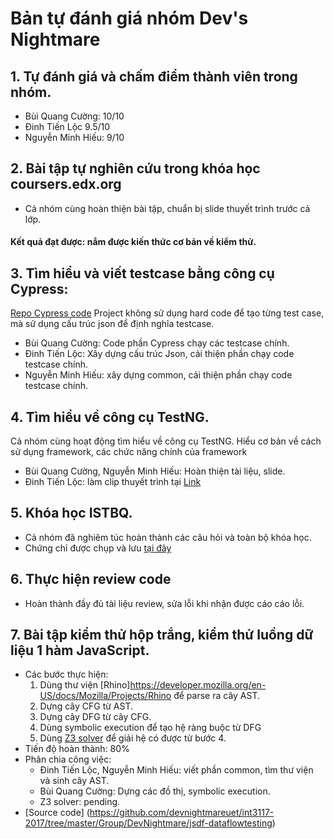# Bản tự đánh giá nhóm Dev's Nightmare
## 1. Tự đánh giá và chấm điểm thành viên trong nhóm.
- Bùi Quang Cường: 10/10
- Đinh Tiến Lộc 9.5/10
- Nguyễn Minh Hiếu: 9/10
## 2. Bài tập tự nghiên cứu trong khóa học coursers.edx.org
- Cả nhóm cùng hoàn thiện bài tập, chuẩn bị slide thuyết trình trước cả lớp.
#### Kết quả đạt được: nắm được kiến thức cơ bản về kiểm thử.

## 3. Tìm hiểu và viết testcase bằng công cụ Cypress: 
[Repo Cypress code](https://github.com/devnightmareuet/int3117-2017/tree/master/Group/DevNightmare)
Project không sử dụng hard code để tạo từng test case, mà sử dụng cấu trúc json để định nghĩa testcase.
- Bùi Quang Cường: Code phần Cypress chạy các testcase chính.
- Đinh Tiến Lộc: Xây dựng cấu trúc Json, cải thiện phần chạy code testcase chính.
- Nguyễn Minh Hiếu: xây dựng common, cải thiện phần chạy code testcase chính.

## 4. Tìm hiểu về công cụ TestNG.
Cả nhóm cùng hoạt động tìm hiểu về công cụ TestNG. Hiểu cơ bản về cách sử dụng framework, các chức năng chính của framework
- Bùi Quang Cường, Nguyễn Minh Hiếu: Hoàn thiện tài liệu, slide.
- Đinh Tiến Lộc: làm clip thuyết trình tại [Link](https://www.youtube.com/watch?v=VnHvy2G-yZc)

## 5. Khóa học ISTBQ.
- Cả nhóm đã nghiêm túc hoàn thành các câu hỏi và toàn bộ khóa học.
- Chứng chỉ được chụp và lưu [tại đây](https://github.com/devnightmareuet/int3117-2017/tree/master/istqb)

## 6. Thực hiện review code
- Hoàn thành đầy đủ tài liệu review, sửa lỗi khi nhận được cáo cáo lỗi.

## 7. Bài tập kiểm thử hộp trắng, kiểm thử luồng dữ liệu 1 hàm JavaScript.
- Các bước thực hiện: 
	1. Dùng thư viện [Rhino]https://developer.mozilla.org/en-US/docs/Mozilla/Projects/Rhino để parse ra cây AST.
	2. Dựng cây CFG từ AST.
	3. Dựng cây DFG từ cây CFG.
	4. Dùng symbolic execution để tạo hệ ràng buộc từ DFG
	5. Dùng [Z3 solver](https://rise4fun.com/z3/tutorial) để giải hệ có được từ bước 4.
- Tiến độ hoàn thành: 80%
- Phân chia công việc: 
	+ Đinh Tiến Lộc, Nguyễn Minh Hiếu: viết phần common, tìm thư viện và sinh cây AST.
	+ Bùi Quang Cường: Dựng các đồ thị, symbolic execution.
	+ Z3 solver: pending.
- [Source code] (https://github.com/devnightmareuet/int3117-2017/tree/master/Group/DevNightmare/jsdf-dataflowtesting)



